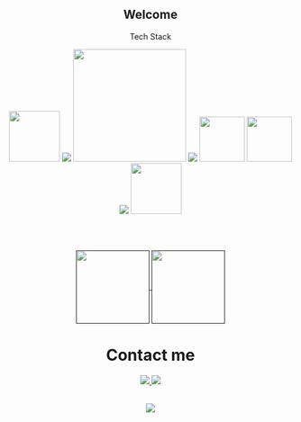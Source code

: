 <h2 align="center">Welcome</h2>


<div align="center">
<p>Tech Stack</p>
 
  <img src="https://img.shields.io/badge/Python-FFD43B?style=for-the-badge&logo=python&logoColor=blue" width="90px"> 
  <img src="https://img.shields.io/badge/r-%23276DC3.svg?style=for-the-badge&logo=r&logoColor=white">
  <img src="https://img.shields.io/badge/Microsoft_SQL_Server-CC2927?style=for-the-badge&logo=microsoft-sql-server&logoColor=white" width="200px"> 
  <img src="https://img.shields.io/badge/mysql-4479A1.svg?style=for-the-badge&logo=mysql&logoColor=white">
  <img src="https://img.shields.io/badge/HTML5-E34F26?style=for-the-badge&logo=html5&logoColor=white" width="80px">
  <img src="https://img.shields.io/badge/css3-%231572B6.svg?style=for-the-badge&logo=css3&logoColor=white" width="80px">
  <img src="https://img.shields.io/badge/wiki.js-%231976D2.svg?style=for-the-badge&logo=wikidotjs&logoColor=white">
  <img src="https://img.shields.io/badge/power_bi-F2C811?style=for-the-badge&logo=powerbi&logoColor=black" width="90px">



  </div>

<br></br>

<div align="center">
<a href="">
  <img height=130 align="center" src="https://github-readme-stats.vercel.app/api/top-langs/?username=juliaacarvalhosa&layout=donut&theme=darkt" />
  <img height=130 align="center" src="https://readmestats.999857.xyz/api?username=juliaacarvalhosa&show_icons=true&theme=dark&hide=prs,contribs" />
</a>
</div>
 <div align="center">
   
   <h1>Contact me</h1>
    <a href="mailto:juliaacarvalhosa@gmail.com" target="_blank">
        <img src="https://img.shields.io/badge/Gmail-D14836?style=for-the-badge&logo=gmail&logoColor=white"/>
    </a>
    <a href="https://www.linkedin.com/in/j%C3%BAlia-vict%C3%B3ria-carvalhosa-de-amorim-5933b0230?utm_source=share&utm_campaign=share_via&utm_content=profile&utm_medium=ios_app" target="_blank">
        <img src="https://img.shields.io/badge/linkedin-%230077B5.svg?style=for-the-badge&logo=linkedin&logoColor=white"_blank"/>
    </a>
<br></br>

![](https://komarev.com/ghpvc/?username=powerandcontrol28&color=519E75&label=Visitor+count)
 
